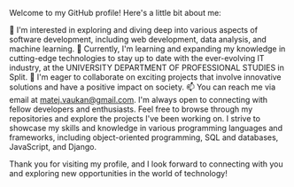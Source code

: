 Welcome to my GitHub profile! Here's a little bit about me:

👀 I'm interested in exploring and diving deep into various aspects of software development, including web development, data analysis, and machine learning.
🌱 Currently, I'm learning and expanding my knowledge in cutting-edge technologies to stay up to date with the ever-evolving IT industry, at the UNIVERSITY DEPARTMENT OF PROFESSIONAL STUDIES in Split.
💞️ I'm eager to collaborate on exciting projects that involve innovative solutions and have a positive impact on society.
📫 You can reach me via email at matej.vaukan@gmail.com. I'm always open to connecting with fellow developers and enthusiasts.
Feel free to browse through my repositories and explore the projects I've been working on. I strive to showcase my skills and knowledge in various programming languages and frameworks, including object-oriented programming, SQL and databases, JavaScript, and Django.

Thank you for visiting my profile, and I look forward to connecting with you and exploring new opportunities in the world of technology!
